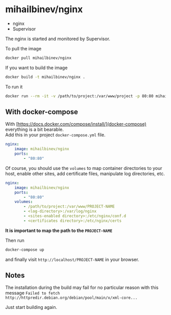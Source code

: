 mihailbinev/nginx
=================

* nginx
* Supervisor

The nginx is started and monitored by Supervisor.

To pull the image

```sh
docker pull mihailbinev/nginx
```

If you want to build the image

```sh
docker build -t mihailbinev/nginx .
```

To run it

```sh
docker run --rm -it -v /path/to/project:/var/www/project -p 80:80 mihailbinev/nginx
```

With docker-compose
-------------------

With [https://docs.docker.com/compose/install/](docker-compose) everything is a bit bearable.  
Add this in your project `docker-compose.yml` file.

```yml
nginx:
    image: mihailbinev/nginx
    ports:
        - "80:80"
```

Of course, you should use the `volumes` to map container directories 
to your host, enable other sites, add certificate files,
manipulate log directories, etc.

```yml
nginx:
    image: mihailbinev/nginx
    ports:
        - "80:80"
    volumes:
        - /path/to/project:/var/www/PROJECT-NAME
        - <log-directory>:/var/log/nginx
        - <sites-enabled directory>:/etc/nginx/conf.d
        - <certificates directory>:/etc/nginx/certs
```

**It is important to map the path to the `PROJECT-NAME`**

Then run

```sh
docker-compose up
```

and finally visit `http://localhost/PROJECT-NAME` in your browser.


Notes
-----

The installation during the build may fail for no particular reason with this message `Failed to fetch http://httpredir.debian.org/debian/pool/main/x/xml-core...`

Just start building again.
